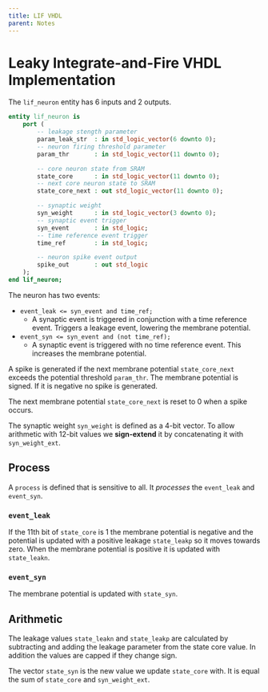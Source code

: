 ```yaml
---
title: LIF VHDL
parent: Notes
---
```


# Leaky Integrate-and-Fire VHDL Implementation

The `lif_neuron` entity has 6 inputs and 2 outputs.

```vhdl
entity lif_neuron is
    port (
        -- leakage stength parameter
        param_leak_str  : in std_logic_vector(6 downto 0);
        -- neuron firing threshold parameter
        param_thr       : in std_logic_vector(11 downto 0);

        -- core neuron state from SRAM
        state_core      : in std_logic_vector(11 downto 0);
        -- next core neuron state to SRAM
        state_core_next : out std_logic_vector(11 downto 0);

        -- synaptic weight
        syn_weight      : in std_logic_vector(3 downto 0);
        -- synaptic event trigger
        syn_event       : in std_logic;
        -- time reference event trigger
        time_ref        : in std_logic;

        -- neuron spike event output
        spike_out       : out std_logic
    );
end lif_neuron;
```

The neuron has two events:

- `event_leak <= syn_event and time_ref;`
    - A synaptic event is triggered in conjunction with a time reference event. Triggers a leakage event, lowering the membrane potential.
- `event_syn <= syn_event and (not time_ref);`
    - A synaptic event is triggered with no time reference event. This increases the membrane potential.

A spike is generated if the next membrane potential `state_core_next` exceeds the potential threshold `param_thr`. The membrane potential is signed. If it is negative no spike is generated.

The next membrane potential `state_core_next` is reset to 0 when a spike occurs.

The synaptic weight `syn_weight` is defined as a 4-bit vector. To allow arithmetic with 12-bit values we **sign-extend** it by concatenating it with `syn_weight_ext`.

## Process

A `process` is defined that is sensitive to all. It *processes* the `event_leak` and `event_syn`.

### `event_leak`

If the 11th bit of `state_core` is 1 the membrane potential is negative and the potential is updated with a positive leakage `state_leakp` so it moves towards zero. When the membrane potential is positive it is updated with `state_leakn`.

### `event_syn`

The membrane potential is updated with `state_syn`.

## Arithmetic

The leakage values `state_leakn` and `state_leakp` are calculated by subtracting and adding the leakage parameter from the state core value. In addition the values are capped if they change sign.

The vector `state_syn` is the new value we update `state_core` with. It is equal the sum of `state_core` and `syn_weight_ext`.